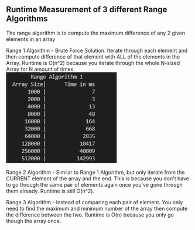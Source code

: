 Runtime Measurement of 3 different Range Algorithms
---------------------------------------------------

The range algorithm is to compute the maximum difference of any 2 given elements in an array

Range 1 Algorithm - Brute Force Solution. Iterate through each element and then compute difference of that element
with ALL of the elements in the Array. Runtime is O(n^2) because you iterate through the whole N-sized Array for N amount of times.  
<img src="assets/range1.png" width="60%" height="60%" />

Range 2 Algorithm - Similar to Range 1 Algorithm, but only iterate from the CURRENT element of the array and the end. This is because you don't have to 
go through the same pair of elements again once you've gone through them already. Runtime is still O(n^2).


Range 3 Algorithm - Instead of comparing each pair of element. You only need to find the maximum and minimum number of the array then compute the difference
between the two. Runtime is O(n) because you only go though the array once.
